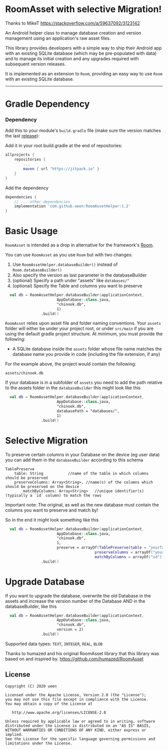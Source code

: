 # RoomAsset with selective Migration!

Thanks to MikeT https://stackoverflow.com/a/59637092/3123142

An Android helper class to manage database creation and version management using an application's raw asset files.

This library provides developers with a simple way to ship their Android app with an existing SQLite database (which may be pre-populated with data) and to manage its initial creation and any upgrades required with subsequent version releases.

It is implemented as an extension to `Room`, providing an easy way to use `Room` with an existing SQLite database.

---

# Gradle Dependency

### Dependency

Add this to your module's `build.gradle` file (make sure the version matches the last [release](https://github.com/ueen/RoomAssetHelper/releases/latest)):

Add it in your root build.gradle at the end of repositories:

```gradle
allprojects {
	repositories {
		...
		maven { url "https://jitpack.io" }
	}
}
```

Add the dependency
```gradle
dependencies {
    // ... other dependencies
    implementation 'com.github.ueen:RoomAssetHelper:1.2'
}
```
# Basic Usage

`RoomAsset` is intended as a drop in alternative for the framework's [Room](https://developer.android.com/topic/libraries/architecture/room.html).

You can use `RoomAsset` as you use `Room` but with two changes:

1. Use `RoomAssetHelper.databaseBuilder()` instead of `Room.databaseBuilder()` 
2. Also specify the version as last parameter in the databaseBuilder
3. (optional) Specify a path under "assets" like `databases/"`
4. (optional) Specify the Table and columns you want to preserve

```kotlin
  val db = RoomAssetHelper.databaseBuilder(applicationContext, 
  					   AppDatabase::class.java,
					   "chinook.db",
					   1)
	   			.build()
```

`RoomAsset` relies upon asset file and folder naming conventions. Your `assets` folder will either be under your project root, or under `src/main` if you are using the default gradle project structure. At minimum, you must provide the following:

* A SQLite database inside the `assets` folder whose file name matches the database name you provide in code (including the file extension, if any)

For the example above, the project would contain the following:

    assets/chinook.db
   
If your database is in a subfolder of `assets` you need to add the path relative to the assets folder in the `databaseBuilder` this might look like this

```kotlin
  val db = RoomAssetHelper.databaseBuilder(applicationContext,
  					   AppDatabase::class.java,
					   "chinook.db",
					   databasePath = "databases/",
					   1)
				.build()
```

# Selective Migration

To preserve certain columns in your Database on the device (eg user data) you can add them in the `databaseBuilder` according to this schema

```
TablePreserve
	table: String 			//name of the table in which columns should be preserved
	preserveColumns: Array<String>, //name(s) of the columns which should be preserved on the device
    	matchByColumns: Array<String>	//unique identifier(s) (typically a `id` column) to match the rows
```
	
Important note: The original, as well as the new database must contain the columns you want to preserve and match by!

So in the end it might look something like this

```kotlin
  val db = RoomAssetHelper.databaseBuilder(applicationContext,
  					   AppDatabase::class.java, 
					   "chinook.db",
					   1,
					   preserve = arrayOf(TablePreserve(table = "yourTable",
					   				    preserveColumns = arrayOf("yourColumn"),
									    matchByColumns = arrayOf("id"))))
				.build()
```

# Upgrade Database

If you want to upgrade the database, overwrite the old Database in the assets and increase the version number of the Database AND in the databaseBuilder, like this

```kotlin
  val db = RoomAssetHelper.databaseBuilder(applicationContext,
  					   AppDatabase::class.java, 
					   "chinook.db", 
					   version = 2)
				.build()
```

Supported data types: `TEXT`, `INTEGER`, `REAL`, `BLOB`


Thanks to humazed and his original RoomAsset library that this library was based on and inspired by.
https://github.com/humazed/RoomAsset


License
-------

    Copyright (C) 2020 ueen

    Licensed under the Apache License, Version 2.0 (the "License");
    you may not use this file except in compliance with the License.
    You may obtain a copy of the License at

       http://www.apache.org/licenses/LICENSE-2.0

    Unless required by applicable law or agreed to in writing, software
    distributed under the License is distributed on an "AS IS" BASIS,
    WITHOUT WARRANTIES OR CONDITIONS OF ANY KIND, either express or implied.
    See the License for the specific language governing permissions and
    limitations under the License.

